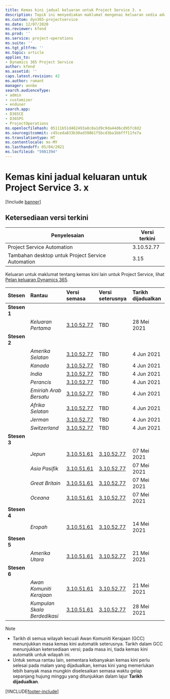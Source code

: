 ```yaml
---
title: Kemas kini jadual keluaran untuk Project Service 3. x
description: Topik ini menyediakan maklumat mengenai keluaran sedia ada dan akan datang bagi Dynamics 365 Project Service Automation.
ms.custom: dyn365-projectservice
ms.date: 12/07/2020
ms.reviewer: kfend
ms.prod: ''
ms.service: project-operations
ms.suite: ''
ms.tgt_pltfrm: ''
ms.topic: article
applies_to:
- Dynamics 365 Project Service
author: kfend
ms.assetid: ''
caps.latest.revision: 42
ms.author: rumant
manager: annbe
search.audienceType:
- admin
- customizer
- enduser
search.app:
- D365CE
- D365PS
- ProjectOperations
ms.openlocfilehash: 05111b51d482493a8c8a1d9c9da44d6cd95fc8d2
ms.sourcegitcommit: c45ceda833b30ad39861f5bcd3ba1bbfff11fe7a
ms.translationtype: HT
ms.contentlocale: ms-MY
ms.lasthandoff: 05/04/2021
ms.locfileid: "5981394"
---
```

# <a name="update-release-schedule-for-project-service-3x"></a>Kemas kini jadual keluaran untuk Project Service 3. x

[!include [banner](../includes/psa-now-project-operations.md)]

## <a name="latest-version-availability"></a>Ketersediaan versi terkini

| Penyelesaian  | Versi terkini |
|-------|----|
| Project Service Automation    | 3.10.52.77 |
| Tambahan desktop untuk Project Service Automation                | 3.15          |

Keluaran untuk maklumat tentang kemas kini lain untuk Project Service, lihat [Pelan keluaran Dynamics 365](/dynamics365/release-plans/). 

| Stesen  | Rantau | Versi semasa | Versi seterusnya |  Tarikh dijadualkan
| :---   | :---   | :---   | :---   |:---   |         
|<strong>Stesen 1</strong> | |  |  | |
| | <i>Keluaran Pertama</i> | [3.10.52.77](whats-new-ur-31.md) | TBD | 28 Mei 2021
|<strong>Stesen 2</strong> | |  |  | |
| | <i>Amerika Selatan</i> | [3.10.52.77](whats-new-ur-31.md) | TBD | 4 Jun 2021
| | <i>Kanada</i> | [3.10.52.77](whats-new-ur-31.md) | TBD | 4 Jun 2021
| | <i>India</i> | [3.10.52.77](whats-new-ur-31.md) | TBD | 4 Jun 2021
| | <i>Perancis</i> | [3.10.52.77](whats-new-ur-31.md) | TBD | 4 Jun 2021
| | <i>Emiriah Arab Bersatu</i> | [3.10.52.77](whats-new-ur-31.md) | TBD | 4 Jun 2021
| | <i>Afrika Selatan</i> | [3.10.52.77](whats-new-ur-31.md) | TBD | 4 Jun 2021
| | <i>Jerman</i> | [3.10.52.77](whats-new-ur-31.md) | TBD | 4 Jun 2021
| | <i>Switzerland</i> | [3.10.52.77](whats-new-ur-31.md) | TBD | 4 Jun 2021
|<strong>Stesen 3</strong> | |  |  | |
| | <i>Jepun</i> | [3.10.51.61](whats-new-ur-30.md) | [3.10.52.77](whats-new-ur-31.md) | 07 Mei 2021
| | <i>Asia Pasifik</i> | [3.10.51.61](whats-new-ur-30.md) | [3.10.52.77](whats-new-ur-31.md) | 07 Mei 2021
| | <i>Great Britain</i> | [3.10.51.61](whats-new-ur-30.md) | [3.10.52.77](whats-new-ur-31.md) | 07 Mei 2021
| | <i>Oceana</i> | [3.10.51.61](whats-new-ur-30.md) | [3.10.52.77](whats-new-ur-31.md) | 07 Mei 2021
|<strong>Stesen 4</strong> | |  |  | |
| | <i>Eropah</i> | [3.10.51.61](whats-new-ur-30.md) | [3.10.52.77](whats-new-ur-31.md) | 14 Mei 2021
|<strong>Stesen 5</strong> | |  |  | |
| | <i>Amerika Utara</i> | [3.10.51.61](whats-new-ur-30.md) | [3.10.52.77](whats-new-ur-31.md) | 21 Mei 2021
|<strong>Stesen 6</strong> | |  |  | |
| | <i>Awan Komuniti Kerajaan</i> | [3.10.51.61](whats-new-ur-30.md) | [3.10.52.77](whats-new-ur-31.md) | 21 Mei 2021
| | <i>Kumpulan Skala Berdedikasi</i> | [3.10.51.61](whats-new-ur-30.md) | [3.10.52.77](whats-new-ur-31.md) | 28 Mei 2021

>[!Note]
> - Tarikh di semua wilayah kecuali Awan Komuniti Kerajaan (GCC) menunjukkan masa kemas kini automatik seterusnya. Tarikh dalam GCC menunjukkan ketersediaan versi; pada masa ini, tiada kemas kini automatik untuk wilayah ini.
> - Untuk semua rantau lain, sementara kebanyakan kemas kini perlu selesai pada malam yang dijadualkan, kemas kini yang memerlukan lebih banyak masa mungkin diselesaikan semasa waktu gelap sepanjang hujung minggu yang ditunjukkan dalam lajur **Tarikh dijadualkan**.


[!INCLUDE[footer-include](../includes/footer-banner.md)]
